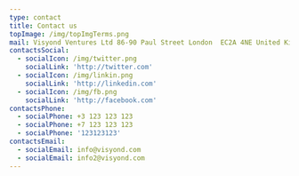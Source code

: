 ```yaml
---
type: contact
title: Contact us
topImage: /img/topImgTerms.png
mail: Visyond Ventures Ltd 86-90 Paul Street London  EC2A 4NE United Kingdom
contactsSocial:
  - socialIcon: /img/twitter.png
    socialLink: 'http://twitter.com'
  - socialIcon: /img/linkin.png
    socialLink: 'http://linkedin.com'
  - socialIcon: /img/fb.png
    socialLink: 'http://facebook.com'
contactsPhone:
  - socialPhone: +3 123 123 123
  - socialPhone: +7 123 123 123
  - socialPhone: '123123123'
contactsEmail:
  - socialEmail: info@visyond.com
  - socialEmail: info2@visyond.com
---
```


